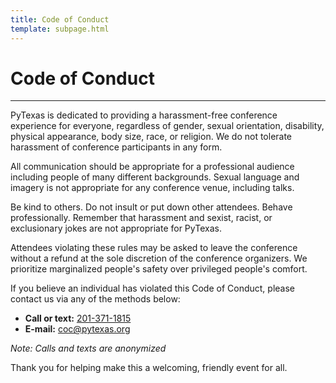 ```yaml
---
title: Code of Conduct
template: subpage.html
---
```


# Code of Conduct
---

PyTexas is dedicated to providing a harassment-free conference experience for
everyone, regardless of gender, sexual orientation, disability, physical
appearance, body size, race, or religion. We do not tolerate harassment of
conference participants in any form.

All communication should be appropriate for a professional audience including
people of many different backgrounds. Sexual language and imagery is not
appropriate for any conference venue, including talks.

Be kind to others. Do not insult or put down other attendees. Behave
professionally. Remember that harassment and sexist, racist, or exclusionary
jokes are not appropriate for PyTexas.

Attendees violating these rules may be asked to leave the conference without a
refund at the sole discretion of the conference organizers. We prioritize
marginalized people's safety over privileged people's comfort.

If you believe an individual has violated this Code of Conduct, please contact
us via any of the methods below:

* **Call or text:** [201-371-1815](tel:201-371-1815)
* **E-mail:** [coc@pytexas.org](mailto:coc@pytexas.org)

_Note: Calls and texts are anonymized_

Thank you for helping make this a welcoming, friendly event for all.
